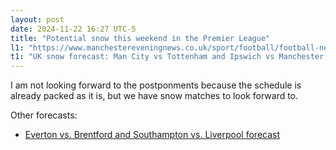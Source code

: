 ```yaml
---
layout: post
date: 2024-11-22 16:27 UTC-5
title: "Potential snow this weekend in the Premier League"
l1: "https://www.manchestereveningnews.co.uk/sport/football/football-news/uk-snow-forecast-man-city-30426995"
t1: "UK snow forecast: Man City vs Tottenham and Ipswich vs Manchester United weather latest"
---
```


I am not looking forward to the postponments because the schedule is already packed as it is, but we have snow matches to look forward to.

Other forecasts:

- [Everton vs. Brentford and Southampton vs. Liverpool forecast](https://www.msn.com/en-gb/news/newsliverpool/uk-snow-forecast-everton-vs-brentford-southampton-vs-liverpool-premier-league-postponement-latest/ar-AA1uz8y1)

